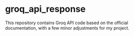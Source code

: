 # groq_api_response
This repository contains Groq API code based on the official documentation, with a few minor adjustments for my project.
